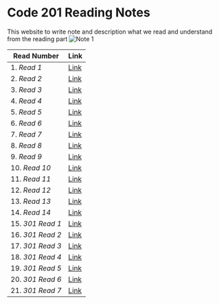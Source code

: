 # Code 201 Reading Notes
This website to write note and description what we read and understand from the reading part
![*Note 1*](https://blacklinesandbillables.com/wp-content/uploads/2016/09/notepad-1280x640.jpeg) 


 |    **Read Number**                |  **Link**                                                               |
-------------------------------------|-------------------------------------------------------------------------|
1. *Read 1*                          |  [Link](https://abdallahshanaah.github.io/Reading-Note/Class-01)        |
2. *Read 2*                          |  [Link](https://abdallahshanaah.github.io/Reading-Note/Class-02)        |
3. *Read 3*                          |  [Link](https://abdallahshanaah.github.io/Reading-Note/Class-03)        |
4. *Read 4*                          |  [Link](https://abdallahshanaah.github.io/Reading-Note/Class-04)        |
5. *Read 5*                          |  [Link](https://abdallahshanaah.github.io/Reading-Note/Class-05)        |
6. *Read 6*                          |  [Link](https://abdallahshanaah.github.io/Reading-Note/Class-06)        |
7. *Read 7*                          |  [Link](https://abdallahshanaah.github.io/Reading-Note/Class-07)        |
8. *Read 8*                          |  [Link](https://abdallahshanaah.github.io/Reading-Note/Class-08)        |
9. *Read 9*                          |  [Link](https://abdallahshanaah.github.io/Reading-Note/Class-09)        |
10. *Read 10*                        |  [Link](https://abdallahshanaah.github.io/Reading-Note/Class-10)        |
11. *Read 11*                        |  [Link](https://abdallahshanaah.github.io/Reading-Note/Class-11)        |
12. *Read 12*                        |  [Link](https://abdallahshanaah.github.io/Reading-Note/Class-12)        |
13. *Read 13*                        |  [Link](https://abdallahshanaah.github.io/Reading-Note/Class-13)        |
14. *Read 14*                        |  [Link](https://abdallahshanaah.github.io/Reading-Note/Class-14)        |
15. *301 Read 1*                     |  [Link](https://abdallahshanaah.github.io/Reading-Note/Class-3-01)      |
16. *301 Read 2*                     |  [Link](https://abdallahshanaah.github.io/Reading-Note/Class-3-02)      |
17. *301 Read 3*                     |  [Link](https://abdallahshanaah.github.io/Reading-Note/Class-3-03)      |
18. *301 Read 4*                     |  [Link](https://abdallahshanaah.github.io/Reading-Note/Class-3-04)      |     
19. *301 Read 5*                     |  [Link](https://abdallahshanaah.github.io/Reading-Note/Class-3-05)      |
20. *301 Read 6*                     |  [Link](https://abdallahshanaah.github.io/Reading-Note/Class-3-06)      |
21. *301 Read 7*                     |  [Link](https://abdallahshanaah.github.io/Reading-Note/Class-3-07)      |                                          